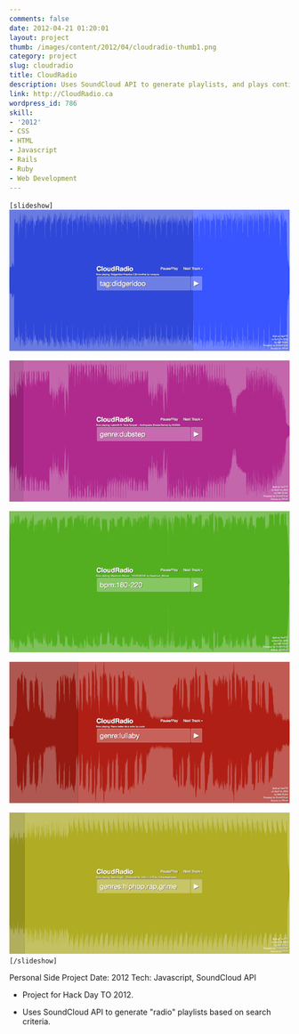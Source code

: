 ```yaml
---
comments: false
date: 2012-04-21 01:20:01
layout: project
thumb: /images/content/2012/04/cloudradio-thumb1.png
category: project
slug: cloudradio
title: CloudRadio
description: Uses SoundCloud API to generate playlists, and plays continuously with colourful vizualizations.
link: http://CloudRadio.ca
wordpress_id: 786
skill:
- '2012'
- CSS
- HTML
- Javascript
- Rails
- Ruby
- Web Development
---
```


`[slideshow]`
![](/images/content/2012/04/cropped4.png)

![](/images/content/2012/04/cropped2.png)

![](/images/content/2012/04/cropped3.png)

![](/images/content/2012/04/cropped5.png)

![](/images/content/2012/04/cropped6.png)
`[/slideshow]`

Personal Side Project
Date: 2012
Tech: Javascript, SoundCloud API



	
  * Project for Hack Day TO 2012.

	
  * Uses SoundCloud API to generate "radio" playlists based on search criteria.


